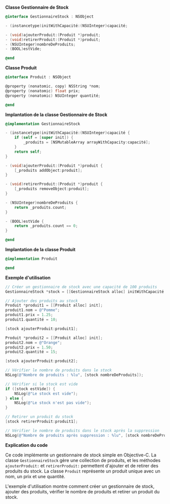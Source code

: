 **Classe Gestionnaire de Stock**

```objective-c
@interface GestionnaireStock : NSObject

- (instancetype)initWithCapacité:(NSUInteger)capacité;

- (void)ajouterProduit:(Produit *)produit;
- (void)retirerProduit:(Produit *)produit;
- (NSUInteger)nombreDeProduits;
- (BOOL)estVide;

@end
```

**Classe Produit**

```objective-c
@interface Produit : NSObject

@property (nonatomic, copy) NSString *nom;
@property (nonatomic) float prix;
@property (nonatomic) NSUInteger quantité;

@end
```

**Implantation de la classe Gestionnaire de Stock**

```objective-c
@implementation GestionnaireStock

- (instancetype)initWithCapacité:(NSUInteger)capacité {
    if (self = [super init]) {
        _produits = [NSMutableArray arrayWithCapacity:capacité];
    }
    return self;
}

- (void)ajouterProduit:(Produit *)produit {
    [_produits addObject:produit];
}

- (void)retirerProduit:(Produit *)produit {
    [_produits removeObject:produit];
}

- (NSUInteger)nombreDeProduits {
    return _produits.count;
}

- (BOOL)estVide {
    return _produits.count == 0;
}

@end
```

**Implantation de la classe Produit**

```objective-c
@implementation Produit

@end
```

**Exemple d'utilisation**

```objective-c
// Créer un gestionnaire de stock avec une capacité de 100 produits
GestionnaireStock *stock = [[GestionnaireStock alloc] initWithCapacité:100];

// Ajouter des produits au stock
Produit *produit1 = [[Produit alloc] init];
produit1.nom = @"Pomme";
produit1.prix = 1.25;
produit1.quantité = 10;

[stock ajouterProduit:produit1];

Produit *produit2 = [[Produit alloc] init];
produit2.nom = @"Orange";
produit2.prix = 1.50;
produit2.quantité = 15;

[stock ajouterProduit:produit2];

// Vérifier le nombre de produits dans le stock
NSLog(@"Nombre de produits : %lu", [stock nombreDeProduits]);

// Vérifier si le stock est vide
if ([stock estVide]) {
    NSLog(@"Le stock est vide");
} else {
    NSLog(@"Le stock n'est pas vide");
}

// Retirer un produit du stock
[stock retirerProduit:produit1];

// Vérifier le nombre de produits dans le stock après la suppression
NSLog(@"Nombre de produits après suppression : %lu", [stock nombreDeProduits]);
```

**Explication du code**

Ce code implémente un gestionnaire de stock simple en Objective-C. La classe `GestionnaireStock` gère une collection de produits, et les méthodes `ajouterProduit:` et `retirerProduit:` permettent d'ajouter et de retirer des produits du stock. La classe `Produit` représente un produit unique avec un nom, un prix et une quantité.

L'exemple d'utilisation montre comment créer un gestionnaire de stock, ajouter des produits, vérifier le nombre de produits et retirer un produit du stock.
